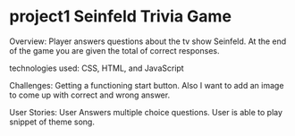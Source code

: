 # project1 Seinfeld Trivia Game
Overview: Player answers questions about the tv show Seinfeld. At the end of the game you are given the total of correct responses.



technologies used: CSS, HTML, and JavaScript

Challenges: Getting a functioning start button. Also I want to add an image to come up with correct and wrong answer.

User Stories: 
User Answers multiple choice questions.
User is able to play snippet of theme song.

